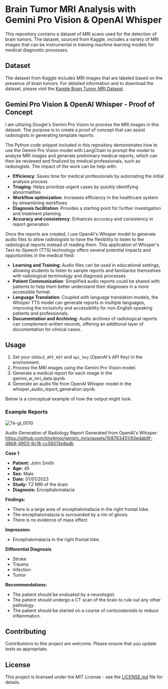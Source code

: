 # Brain Tumor MRI Analysis with Gemini Pro Vision & OpenAI Whisper

This repository contains a dataset of MRI scans used for the detection of brain tumors. The dataset, sourced from Kaggle, includes a variety of MRI images that can be instrumental in training machine learning models for medical diagnostic processes.

## Dataset

The dataset from Kaggle includes MRI images that are labeled based on the presence of brain tumors. For detailed information and to download the dataset, please visit the [Kaggle Brain Tumor MRI Dataset](https://www.kaggle.com/datasets/masoudnickparvar/brain-tumor-mri-dataset).

## Gemini Pro Vision & OpenAI Whisper - Proof of Concept

I am utilizing Google's Gemini Pro Vision to process the MRI images in this dataset. The purpose is to create a proof of concept that can assist radiologists in generating template reports.

The Python code snippet included in this repository demonstrates how to use the Gemini Pro Vision model with LangChain to prompt the model to analyze MRI images and generate preliminary medical reports, which can then be reviewed and finalized by medical professionals, such as radiologists. The impact of the work can be help with:

- **Efficiency**: Saves time for medical professionals by automating the initial analysis process
- **Triaging**: Helps prioritize urgent cases by quickly identifying abnormalities
- **Workflow optimization**: Increases efficiency in the healthcare system by streamlining workflows
- **Diagnosis facilitation**: Provides a starting point for further investigation and treatment planning
- **Accuracy and consistency**: Enhances accuracy and consistency in report generation

Once the reports are created, I use OpenAI's Whisper model to generate audio files to allow radiologists to have the flexibility to listen to the radiological reports instead of reading them. This application of Whisper's Text-to-Speech (TTS) technology offers several potential impacts and opportunities in the medical field:

- **Learning and Training**: Audio files can be used in educational settings, allowing students to listen to sample reports and familiarize themselves with radiological terminology and diagnosis processes.
- **Patient Communication**: Simplified audio reports could be shared with patients to help them better understand their diagnoses in a more accessible format.
- **Language Translation**: Coupled with language translation models, the Whisper TTS model can generate reports in multiple languages, improving the inclusivity and accessibility for non-English speaking patients and professionals.
- **Documentation and Archiving**: Audio archives of radiological reports can complement written records, offering an additional layer of documentation for clinical cases.

## Usage

1. Set your `GOOGLE_API_KEY` and `api_key` (OpenAI's API Key) in the environment.
2. Process the MRI images using the Gemini Pro Vision model.
3. Generate a medical report for each image in the gemini_w_mri_data.ipynb.
4. Generate an audio file from OpenAI Whisper model in the whisper_audio_report_generation.ipynb.  

Below is a conceptual example of how the output might look:

### Example Reports

![Te-gl_0010](https://github.com/tinytimor/gemini_mris/assets/108763451/9325596c-ccc2-4280-a26b-e91565628c7c)

Audio Generation of Radiology Report Generated from OpenAI's Whisper:
https://github.com/tinytimor/gemini_mris/assets/108763451/93edab8f-d9b8-4903-9c18-cc56013e8adb

**Case 1**

* **Patient:** John Smith
* **Age:** 45
* **Sex:** Male
* **Date:** 01/01/2023
* **Study:** T2 MRI of the brain
* **Diagnosis:** Encephalomalacia

**Findings:**

* There is a large area of encephalomalacia in the right frontal lobe.
* The encephalomalacia is surrounded by a rim of gliosis.
* There is no evidence of mass effect.

**Impression:**

* Encephalomalacia in the right frontal lobe.

**Differential Diagnosis**
* Stroke
* Trauma
* Infection
* Tumor

**Recommendations:**

* The patient should be evaluated by a neurologist.
* The patient should undergo a CT scan of the brain to rule out any other pathology.
* The patient should be started on a course of corticosteroids to reduce inflammation.


## Contributing

Contributions to this project are welcome. Please ensure that you update tests as appropriate.

## License

This project is licensed under the MIT License - see the [LICENSE.md](LICENSE) file for details.
